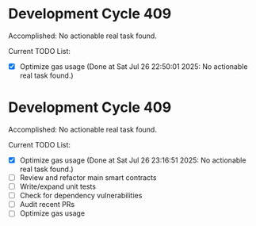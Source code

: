 # Development Cycle 409

Accomplished: No actionable real task found.

Current TODO List:

- [x] Optimize gas usage  (Done at Sat Jul 26 22:50:01 2025: No actionable real task found.)

# Development Cycle 409

Accomplished: No actionable real task found.

Current TODO List:

- [x] Optimize gas usage  (Done at Sat Jul 26 23:16:51 2025: No actionable real task found.)
- [ ] Review and refactor main smart contracts
- [ ] Write/expand unit tests
- [ ] Check for dependency vulnerabilities
- [ ] Audit recent PRs
- [ ] Optimize gas usage